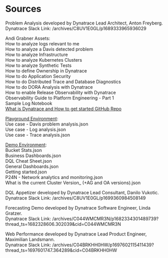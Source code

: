 # Sources
  
Problem Analysis developed by Dynatrace Lead Architect, Anton Freyberg.  
Dynatrace Slack Link: /archives/C8UV1E0GL/p1689333965936029  
  
Andi Grabner Assets:  
How to analyze logs relevant to me  
How to analyze a Davis detected problem  
How to analyze Infrastructure  
How to analyze Kubernetes Clusters  
How to analyze Synthetic Tests  
How to define Ownership in Dynatrace  
How to do Application Security  
How to do Distributed Trace and Database Diagnostics  
How to do DORA Analysis with Dynatrace  
How to enable Release Observability with Dynatrace  
Observability Guide to Platform Engineering - Part 1  
Sample Log Notebook  
[What is Dynatrace and How to get started GitHub Repo](https://github.com/dynatrace-perfclinics/dynatrace-getting-started)  
  
[Playground Environment](https://wkf10640.apps.dynatrace.com):  
Use case - Davis problem analysis.json  
Use case - Log analysis.json  
Use case - Trace analysis.json  
  
[Demo Environment](https://guu84124.live.dynatrace.com):  
Bucket Stats.json  
Business Dashboards.json  
DQL Cheat Sheet.json  
General Dashboards.json  
Getting started.json  
P24N - Network analytics and monitoring.json  
What is the current Cluster Version_ (+AG and OA versions).json

DQL Appetizer developed by Dynatrace Lead Consultant, Danilo Vukotic.   
Dynatrace Slack Link: /archives/C8UV1E0GL/p1699360984508149  
  
Forecasting Demo developed by Dynatrace Software Engineer, Linda Gratzer.  
Dynatrace Slack Link: /archives/C044WMCMR3N/p1682334301489739?thread_ts=1682328606.302039&cid=C044WMCMR3N  
  
Web Performance developed by Dynatrace Lead Product Engineer, Maximilian Landsmann.  
Dynatrace Slack Link: /archives/C04BRKHH0HW/p1697602115411439?thread_ts=1697601747.364289&cid=C04BRKHH0HW  
